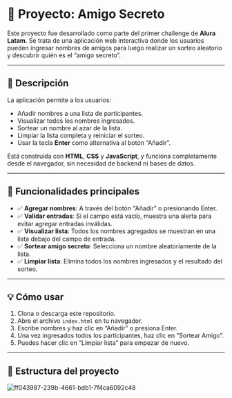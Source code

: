 # 🎁 Proyecto: Amigo Secreto

Este proyecto fue desarrollado como parte del primer challenge de **Alura Latam**. Se trata de una aplicación web interactiva donde los usuarios pueden ingresar nombres de amigos para luego realizar un sorteo aleatorio y descubrir quién es el “amigo secreto”.

---

## 🚀 Descripción

La aplicación permite a los usuarios:

- Añadir nombres a una lista de participantes.
- Visualizar todos los nombres ingresados.
- Sortear un nombre al azar de la lista.
- Limpiar la lista completa y reiniciar el sorteo.
- Usar la tecla **Enter** como alternativa al botón “Añadir”.

Está construida con **HTML**, **CSS** y **JavaScript**, y funciona completamente desde el navegador, sin necesidad de backend ni bases de datos.

---

## 🧩 Funcionalidades principales

- ✅ **Agregar nombres**: A través del botón "Añadir" o presionando Enter.
- ✅ **Validar entradas**: Si el campo está vacío, muestra una alerta para evitar agregar entradas inválidas.
- ✅ **Visualizar lista**: Todos los nombres agregados se muestran en una lista debajo del campo de entrada.
- ✅ **Sortear amigo secreto**: Selecciona un nombre aleatoriamente de la lista.
- ✅ **Limpiar lista**: Elimina todos los nombres ingresados y el resultado del sorteo.

---

## 💡 Cómo usar

1. Clona o descarga este repositorio.
2. Abre el archivo `index.html` en tu navegador.
3. Escribe nombres y haz clic en “Añadir” o presiona Enter.
4. Una vez ingresados todos los participantes, haz clic en “Sortear Amigo”.
5. Puedes hacer clic en “Limpiar lista” para empezar de nuevo.

---

## 📂 Estructura del proyecto



![ff043987-239b-4661-bdb1-7f4ca6092c48](https://github.com/user-attachments/assets/157f7220-13f5-4540-b86a-cf73fc2b30f3)
